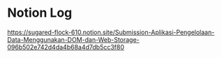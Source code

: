 # Notion Log

https://sugared-flock-610.notion.site/Submission-Aplikasi-Pengelolaan-Data-Menggunakan-DOM-dan-Web-Storage-096b502e742d4da4b68a4d7db5cc3f80
